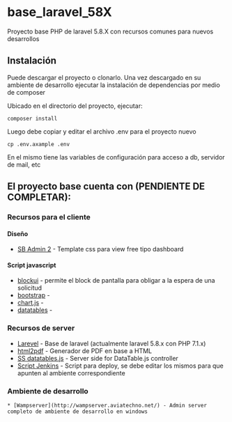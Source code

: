 # base_laravel_58X
Proyecto base PHP de laravel 5.8.X con recursos comunes para nuevos desarrollos

## Instalación
Puede descargar el proyecto o clonarlo.
Una vez descargado en su ambiente de desarrollo ejecutar la instalación de dependencias por medio de composer

Ubicado en el directorio del proyecto, ejecutar:
```
composer install
```

Luego debe copiar y editar el archivo .env para el proyecto nuevo
```
cp .env.axample .env
```
En el mismo tiene las variables de configuración para acceso a db, servidor de mail, etc

## El proyecto base cuenta con (PENDIENTE DE COMPLETAR):

### Recursos para el cliente
#### Diseño
* [SB Admin 2](https://startbootstrap.com/themes/sb-admin-2/) - Template css para view free tipo dashboard
#### Script javascript
* [blockui](http://malsup.com/jquery/block/) - permite el block de pantalla para obligar a la espera de una solicitud
* [bootstrap](https://getbootstrap.com/) - 
* [chart.js](https://www.chartjs.org/) -
* [datatables](https://datatables.net/) - 


### Recursos de server
* [Larevel](https://laravel.com/) -	Base de laravel (actualmente laravel 5.8.x con PHP 7.1.x)		
* [html2pdf](https://github.com/spipu/html2pdf) - Generador de PDF en base a HTML
* [SS datatables.js](https://github.com/yajra/laravel-datatables) - Server side for DataTable.js controller 		
* [Script Jenkins](http://jenkins.grupobasa.com.ar/) - Script para deploy, se debe editar los mismos para que apunten al ambiente correspondiente

### Ambiente de desarrollo 
	* [Wampserver](http://wampserver.aviatechno.net/) -	Admin server completo de ambiente de desarrollo en windows
	
